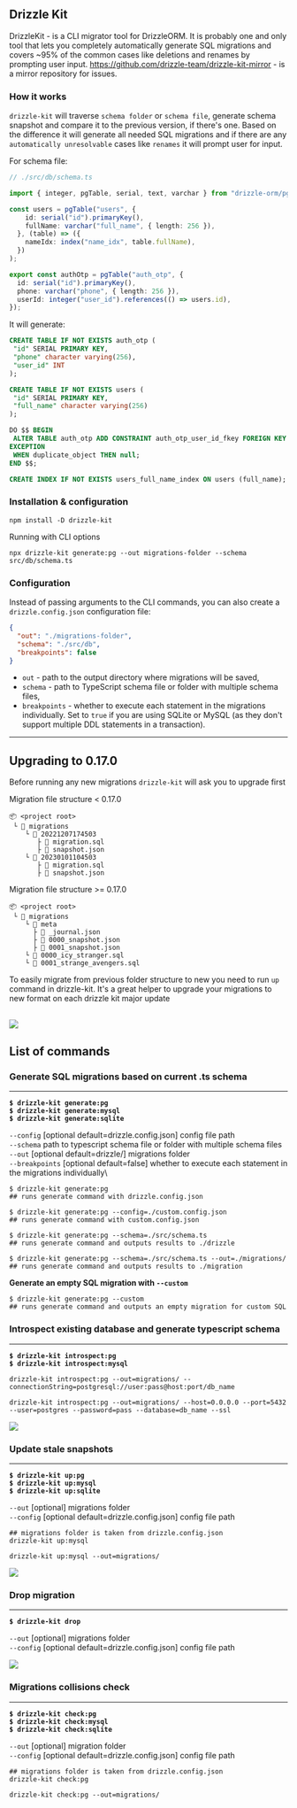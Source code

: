 ## Drizzle Kit

DrizzleKit - is a CLI migrator tool for DrizzleORM. It is probably one and only tool that lets you completely automatically generate SQL migrations and covers ~95% of the common cases like deletions and renames by prompting user input.
<https://github.com/drizzle-team/drizzle-kit-mirror> - is a mirror repository for issues.

### How it works

`drizzle-kit` will traverse `schema folder` or `schema file`, generate schema snapshot and compare it to the previous version, if there's one.
 Based on the difference it will generate all needed SQL migrations and if there are any `automatically unresolvable` cases like `renames` it will prompt user for input.

For schema file:

```typescript
// ./src/db/schema.ts

import { integer, pgTable, serial, text, varchar } from "drizzle-orm/pg-core";

const users = pgTable("users", {
    id: serial("id").primaryKey(),
    fullName: varchar("full_name", { length: 256 }),
  }, (table) => ({
    nameIdx: index("name_idx", table.fullName),
  })
);

export const authOtp = pgTable("auth_otp", {
  id: serial("id").primaryKey(),
  phone: varchar("phone", { length: 256 }),
  userId: integer("user_id").references(() => users.id),
});
```

It will generate:

```SQL
CREATE TABLE IF NOT EXISTS auth_otp (
 "id" SERIAL PRIMARY KEY,
 "phone" character varying(256),
 "user_id" INT
);

CREATE TABLE IF NOT EXISTS users (
 "id" SERIAL PRIMARY KEY,
 "full_name" character varying(256)
);

DO $$ BEGIN
 ALTER TABLE auth_otp ADD CONSTRAINT auth_otp_user_id_fkey FOREIGN KEY ("user_id") REFERENCES users(id);
EXCEPTION
 WHEN duplicate_object THEN null;
END $$;

CREATE INDEX IF NOT EXISTS users_full_name_index ON users (full_name);
```

### Installation & configuration

```shell
npm install -D drizzle-kit
```

Running with CLI options

```shell
npx drizzle-kit generate:pg --out migrations-folder --schema src/db/schema.ts
```

### Configuration

Instead of passing arguments to the CLI commands, you can also create a `drizzle.config.json` configuration file:

```json
{
  "out": "./migrations-folder",
  "schema": "./src/db",
  "breakpoints": false
}
```

* `out` - path to the output directory where migrations will be saved,
* `schema` - path to TypeScript schema file or folder with multiple schema files,
* `breakpoints` - whether to execute each statement in the migrations individually. Set to `true` if you are using SQLite or MySQL (as they don't support multiple DDL statements in a transaction).

---

## Upgrading to 0.17.0

Before running any new migrations `drizzle-kit` will ask you to upgrade first

Migration file structure < 0.17.0

```plaintext
📦 <project root>
 └ 📂 migrations
    └ 📂 20221207174503
       ├ 📜 migration.sql
       ├ 📜 snapshot.json
    └ 📂 20230101104503
       ├ 📜 migration.sql
       ├ 📜 snapshot.json
```

Migration file structure >= 0.17.0

```plaintext
📦 <project root>
 └ 📂 migrations
    └ 📂 meta
      ├ 📜 _journal.json
      ├ 📜 0000_snapshot.json
      ├ 📜 0001_snapshot.json
    └ 📜 0000_icy_stranger.sql
    └ 📜 0001_strange_avengers.sql
```

To easily migrate from previous folder structure to new you need to run `up` command in drizzle-kit. It's a great helper to upgrade your migrations to new format on each drizzle kit major update

![](media/up_mysql.gif)
---

## List of commands

### Generate SQL migrations based on current .ts schema

---

**`$ drizzle-kit generate:pg`** \
**`$ drizzle-kit generate:mysql`** \
**`$ drizzle-kit generate:sqlite`**

`--config` [optional default=drizzle.config.json] config file path\
`--schema` path to typescript schema file or folder with multiple schema files\
`--out` [optional default=drizzle/] migrations folder\
`--breakpoints` [optional default=false] whether to execute each statement in the migrations individually\

```shell
$ drizzle-kit generate:pg
## runs generate command with drizzle.config.json

$ drizzle-kit generate:pg --config=./custom.config.json
## runs generate command with custom.config.json

$ drizzle-kit generate:pg --schema=./src/schema.ts
## runs generate command and outputs results to ./drizzle

$ drizzle-kit generate:pg --schema=./src/schema.ts --out=./migrations/
## runs generate command and outputs results to ./migration
```

**Generate an empty SQL migration with `--custom`**

```shell
$ drizzle-kit generate:pg --custom
## runs generate command and outputs an empty migration for custom SQL
```

### Introspect existing database and generate typescript schema

---

**`$ drizzle-kit introspect:pg`** \
**`$ drizzle-kit introspect:mysql`**

```shell
drizzle-kit introspect:pg --out=migrations/ --connectionString=postgresql://user:pass@host:port/db_name

drizzle-kit introspect:pg --out=migrations/ --host=0.0.0.0 --port=5432 --user=postgres --password=pass --database=db_name --ssl
```

![](media/introspect_mysql.gif)

### Update stale snapshots

---

**`$ drizzle-kit up:pg`** \
**`$ drizzle-kit up:mysql`** \
**`$ drizzle-kit up:sqlite`**

`--out` [optional] migrations folder\
`--config` [optional default=drizzle.config.json] config file path

```shell
## migrations folder is taken from drizzle.config.json
drizzle-kit up:mysql

drizzle-kit up:mysql --out=migrations/
```

![](media/up_mysql.gif)

### Drop migration

---

**`$ drizzle-kit drop`**

`--out` [optional] migrations folder\
`--config` [optional default=drizzle.config.json] config file path

![](media/drop.gif)

### Migrations collisions check

---

**`$ drizzle-kit check:pg`** \
**`$ drizzle-kit check:mysql`** \
**`$ drizzle-kit check:sqlite`**

`--out` [optional] migration folder\
`--config` [optional default=drizzle.config.json] config file path

```shell
## migrations folder is taken from drizzle.config.json
drizzle-kit check:pg

drizzle-kit check:pg --out=migrations/
```
